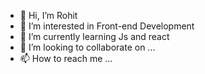 - 👋 Hi, I’m Rohit
- 👀 I’m interested in Front-end Development
- 🌱 I’m currently learning Js and react
- 💞️ I’m looking to collaborate on ...
- 📫 How to reach me ...

<!---
hakkanoodles/hakkanoodles is a ✨ special ✨ repository because its `README.md` (this file) appears on your GitHub profile.
You can click the Preview link to take a look at your changes.
--->
